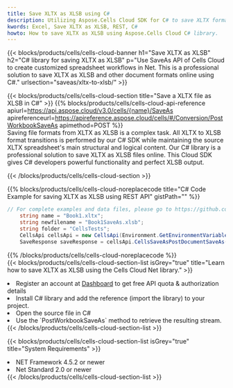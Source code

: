 ```yaml
---
title: Save XLTX as XLSB using C# 
description: Utilizing Aspose.Cells Cloud SDK for C# to save XLTX format file as XLSB format file. 
kwords: Excel, Save XLTX as XLSB, REST, C#
howto: How to save XLTX as XLSB using Aspose.Cells Cloud C# library.
---
```



{{< blocks/products/cells/cells-cloud-banner h1="Save XLTX as XLSB" h2="C# library for saving XLTX as XLSB" p="Use SaveAs API of Cells Cloud to create customized spreadsheet workflows in Net. This is a professional solution to save XLTX as XLSB and other document formats online using C#." urlsection="saveas/xltx-to-xlsb/" >}}

{{< blocks/products/cells/cells-cloud-section  title="Save a XLTX file as XLSB in C#" >}}
{{% blocks/products/cells/cells-cloud-api-reference  apiurl=https://api.aspose.cloud/v3.0/cells/{name}/SaveAs  apireferenceurl=https://apireference.aspose.cloud/cells/#/Conversion/PostWorkbookSaveAs  apimethod=POST %}}
<br/>
Saving file formats from XLTX as XLSB is a complex task. All XLTX to XLSB format transitions is performed by our C# SDK while maintaining the source XLTX spreadsheet's main structural and logical content. Our C# library is a professional solution to save XLTX as XLSB files online. This Cloud SDK gives C# developers powerful functionality and perfect XLSB output.

{{< /blocks/products/cells/cells-cloud-section >}}

{{% blocks/products/cells/cells-cloud-noreplacecode title="C# Code Example for saving XLTX as XLSB using REST API" gistPath="" %}}
  
```cs
// For complete examples and data files, please go to https://github.com/aspose-cells-cloud/aspose-cells-cloud-dotnet/
    string name = "Book1.xltx";
    string newfilename = "Book1SaveAs.xlsb";
    string folder = "CellsTests";
    CellsApi cellsApi = new CellsApi(Environment.GetEnvironmentVariable("ProductClientId"), Environment.GetEnvironmentVariable("ProductClientSecret"));
    SaveResponse saveResponse = cellsApi.CellsSaveAsPostDocumentSaveAs(name, null, newfilename, null,null,folder);
```
  
{{% /blocks/products/cells/cells-cloud-noreplacecode  %}}
<br/>
{{< blocks/products/cells/cells-cloud-section-list isGrey="true"  title="Learn how to save XLTX as XLSB using the Cells Cloud Net library." >}}
<li>Register an account at <a href="https://dashboard.aspose.cloud/">Dashboard</a> to get free API quota & authorization details</li>
<li>Install C# library and add the reference (import the library) to your project.</li>
<li>Open the source file in C#</li>
<li>Use the `PostWorkbookSaveAs` method to retrieve the resulting stream.</li>
{{< /blocks/products/cells/cells-cloud-section-list >}}

{{< blocks/products/cells/cells-cloud-section-list isGrey="true"  title="System Requirements" >}}
<li>NET Framework 4.5.2 or newer</li>
<li>Net Standard 2.0 or newer</li>
{{< /blocks/products/cells/cells-cloud-section-list >}}

